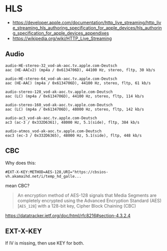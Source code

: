 # HLS

- <https://developer.apple.com/documentation/http_live_streaming/http_live_streaming_hls_authoring_specification_for_apple_devices/hls_authoring_specification_for_apple_devices_appendixes>
- <https://wikipedia.org/wiki/HTTP_Live_Streaming>

## Audio

~~~
audio-HE-stereo-32_vod-ak-aoc.tv.apple.com-Deutsch
aac (HE-AACv2) (mp4a / 0x6134706D), 44100 Hz, stereo, fltp, 30 kb/s

audio-HE-stereo-64_vod-ak-aoc.tv.apple.com-Deutsch
aac (HE-AAC) (mp4a / 0x6134706D), 44100 Hz, stereo, fltp, 61 kb/s

audio-stereo-128_vod-ak-aoc.tv.apple.com-Deutsch
aac (LC) (mp4a / 0x6134706D), 44100 Hz, stereo, fltp, 114 kb/s

audio-stereo-160_vod-ak-aoc.tv.apple.com-Deutsch
aac (LC) (mp4a / 0x6134706D), 48000 Hz, stereo, fltp, 142 kb/s

audio-ac3_vod-ak-aoc.tv.apple.com-Deutsch
ac3 (ac-3 / 0x332D6361), 48000 Hz, 5.1(side), fltp, 384 kb/s

audio-atmos_vod-ak-aoc.tv.apple.com-Deutsch
eac3 (ec-3 / 0x332D6365), 48000 Hz, 5.1(side), fltp, 448 kb/s
~~~

## CBC

Why does this:

~~~
#EXT-X-KEY:METHOD=AES-128,URI="https://cbsios-vh.akamaihd.net/i/temp_hd_galle...
~~~

mean CBC?

> An encryption method of AES-128 signals that Media Segments are completely
> encrypted using the Advanced Encryption Standard (AES) [`AES_128`] with a
> 128-bit key, Cipher Block Chaining (CBC)

https://datatracker.ietf.org/doc/html/rfc8216#section-4.3.2.4

## EXT-X-KEY

If IV is missing, then use KEY for both.
